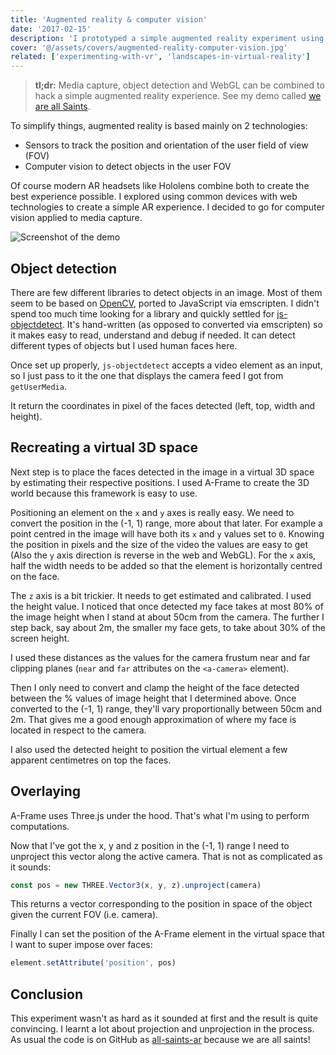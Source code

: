 ```yaml
---
title: 'Augmented reality & computer vision'
date: '2017-02-15'
description: 'I prototyped a simple augmented reality experiment using computer vision in JavaScript.'
cover: '@/assets/covers/augmented-reality-computer-vision.jpg'
related: ['experimenting-with-vr', 'landscapes-in-virtual-reality']
---
```


> **tl;dr:** Media capture, object detection and WebGL can be combined to hack a simple augmented reality experience. See my demo called [we are all Saints](https://gmarty.github.io/all-saints-ar/).

To simplify things, augmented reality is based mainly on 2 technologies:

- Sensors to track the position and orientation of the user field of view (FOV)
- Computer vision to detect objects in the user FOV

Of course modern AR headsets like Hololens combine both to create the best experience possible. I explored using common devices with web technologies to create a simple AR experience. I decided to go for computer vision applied to media capture.

![Screenshot of the demo](/img/posts/ar-demo.jpg)

## Object detection

There are few different libraries to detect objects in an image. Most of them seem to be based on [OpenCV](https://en.wikipedia.org/wiki/OpenCV), ported to JavaScript via emscripten.
I didn't spend too much time looking for a library and quickly settled for [js-objectdetect](https://github.com/mtschirs/js-objectdetect). It's hand-written (as opposed to converted via emscripten) so it makes easy to read, understand and debug if needed. It can detect different types of objects but I used human faces here.

Once set up properly, `js-objectdetect` accepts a video element as an input, so I just pass to it the one that displays the camera feed I got from `getUserMedia`.

It return the coordinates in pixel of the faces detected (left, top, width and height).

## Recreating a virtual 3D space

Next step is to place the faces detected in the image in a virtual 3D space by estimating their respective positions. I used A-Frame to create the 3D world because this framework is easy to use.

Positioning an element on the `x` and `y` axes is really easy. We need to convert the position in the (-1, 1) range, more about that later. For example a point centred in the image will have both its `x` and `y` values set to `0`. Knowing the position in pixels and the size of the video the values are easy to get (Also the `y` axis direction is reverse in the web and WebGL). For the `x` axis, half the width needs to be added so that the element is horizontally centred on the face.

The `z` axis is a bit trickier. It needs to get estimated and calibrated. I used the height value. I noticed that once detected my face takes at most 80% of the image height when I stand at about 50cm from the camera. The further I step back, say about 2m, the smaller my face gets, to take about 30% of the screen height.

I used these distances as the values for the camera frustum near and far clipping planes (`near` and `far` attributes on the `<a-camera>` element).

Then I only need to convert and clamp the height of the face detected between the % values of image height that I determined above. Once converted to the (-1, 1) range, they'll vary proportionally between 50cm and 2m. That gives me a good enough approximation of where my face is located in respect to the camera.

I also used the detected height to position the virtual element a few apparent centimetres on top the faces.

## Overlaying

A-Frame uses Three.js under the hood. That's what I'm using to perform computations.

Now that I've got the x, y and z position in the (-1, 1) range I need to unproject this vector along the active camera. That is not as complicated as it sounds:

```javascript
const pos = new THREE.Vector3(x, y, z).unproject(camera)
```

This returns a vector corresponding to the position in space of the object given the current FOV (i.e. camera).

Finally I can set the position of the A-Frame element in the virtual space that I want to super impose over faces:

```javascript
element.setAttribute('position', pos)
```

## Conclusion

This experiment wasn't as hard as it sounded at first and the result is quite convincing. I learnt a lot about projection and unprojection in the process. As usual the code is on GitHub as [all-saints-ar](https://github.com/gmarty/all-saints-ar) because we are all saints!
